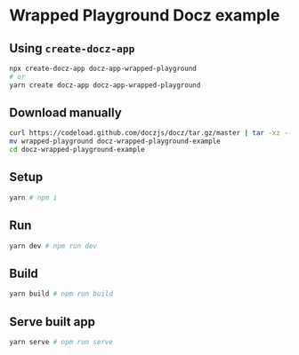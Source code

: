 # Wrapped Playground Docz example

## Using `create-docz-app`

```sh
npx create-docz-app docz-app-wrapped-playground
# or
yarn create docz-app docz-app-wrapped-playground
```

## Download manually

```sh
curl https://codeload.github.com/doczjs/docz/tar.gz/master | tar -xz --strip=2 docz-master/examples/wrapped-playground
mv wrapped-playground docz-wrapped-playground-example
cd docz-wrapped-playground-example
```

## Setup

```sh
yarn # npm i
```

## Run

```sh
yarn dev # npm run dev
```

## Build

```sh
yarn build # npm run build
```

## Serve built app

```sh
yarn serve # npm run serve
```